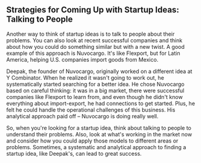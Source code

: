 ## Strategies for Coming Up with Startup Ideas: Talking to People
Another way to think of startup ideas is to talk to people about their problems. You can also look at recent successful companies and think about how you could do something similar but with a new twist. A good example of this approach is Nuvocargo. It's like Flexport, but for Latin America, helping U.S. companies import goods from Mexico.

Deepak, the founder of Nuvocargo, originally worked on a different idea at Y Combinator. When he realized it wasn't going to work out, he systematically started searching for a better idea. He chose Nuvocargo based on careful thinking: it was in a big market, there were successful companies like Flexport to learn from, and even though he didn't know everything about import-export, he had connections to get started. Plus, he felt he could handle the operational challenges of this business. His analytical approach paid off – Nuvocargo is doing really well.

So, when you're looking for a startup idea, think about talking to people to understand their problems. Also, look at what's working in the market now and consider how you could apply those models to different areas or problems. Sometimes, a systematic and analytical approach to finding a startup idea, like Deepak's, can lead to great success.
